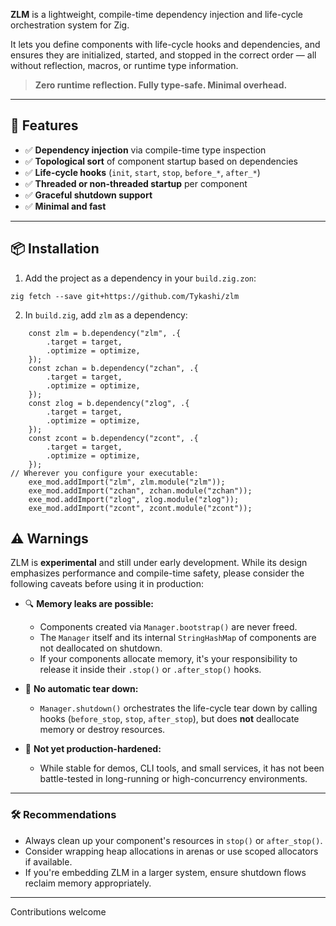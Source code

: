 **ZLM** is a lightweight, compile-time dependency injection and life-cycle orchestration system for Zig.

It lets you define components with life-cycle hooks and dependencies, and ensures they are initialized, started, and stopped in the correct order — all without reflection, macros, or runtime type information.

> **Zero runtime reflection. Fully type-safe. Minimal overhead.**

---

## 🚀 Features

- ✅ **Dependency injection** via compile-time type inspection
- ✅ **Topological sort** of component startup based on dependencies
- ✅ **Life-cycle hooks** (`init`, `start`, `stop`, `before_*`, `after_*`)
- ✅ **Threaded or non-threaded startup** per component
- ✅ **Graceful shutdown support**
- ✅ **Minimal and fast**

---

## 📦 Installation
1. Add the project as a dependency in your `build.zig.zon`:
```
zig fetch --save git+https://github.com/Tykashi/zlm
```

2. In `build.zig`, add `zlm` as a dependency:
```zig
    const zlm = b.dependency("zlm", .{
        .target = target,
        .optimize = optimize,
    });
    const zchan = b.dependency("zchan", .{
        .target = target,
        .optimize = optimize,
    });
    const zlog = b.dependency("zlog", .{
        .target = target,
        .optimize = optimize,
    });
    const zcont = b.dependency("zcont", .{
        .target = target,
        .optimize = optimize,
    });
// Wherever you configure your executable:
    exe_mod.addImport("zlm", zlm.module("zlm"));
    exe_mod.addImport("zchan", zchan.module("zchan"));
    exe_mod.addImport("zlog", zlog.module("zlog"));
    exe_mod.addImport("zcont", zcont.module("zcont"));
```

## ⚠️ Warnings

ZLM is **experimental** and still under early development. While its design emphasizes performance and compile-time safety, please consider the following caveats before using it in production:

- 🔍 **Memory leaks are possible:** 
  - Components created via `Manager.bootstrap()` are never freed.
  - The `Manager` itself and its internal `StringHashMap` of components are not deallocated on shutdown.
  - If your components allocate memory, it's your responsibility to release it inside their `.stop()` or `.after_stop()` hooks.

- 🧼 **No automatic tear down:**
  - `Manager.shutdown()` orchestrates the life-cycle tear down by calling hooks (`before_stop`, `stop`, `after_stop`), but does **not** deallocate memory or destroy resources.

- 🧪 **Not yet production-hardened:**
  - While stable for demos, CLI tools, and small services, it has not been battle-tested in long-running or high-concurrency environments.

---

### 🛠 Recommendations

- Always clean up your component's resources in `stop()` or `after_stop()`.
- Consider wrapping heap allocations in arenas or use scoped allocators if available.
- If you're embedding ZLM in a larger system, ensure shutdown flows reclaim memory appropriately.

---

Contributions welcome
